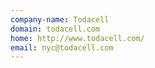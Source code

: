 ```yaml
---
company-name: Todacell
domain: todacell.com
home: http://www.todacell.com/
email: nyc@todacell.com
---
```




